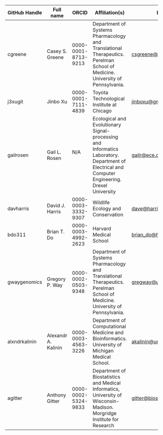 | GitHub Handle | Full name        | ORCID               | Affiliation(s)                                                                                                              | Email              | Approve | Grants to Cite                              |
|---------------|------------------|---------------------|-----------------------------------------------------------------------------------------------------------------------------|--------------------|---------|---------------------------------------------|
| cgreene       | Casey S. Greene  | 0000-0001-8713-9213 | Department of Systems Pharmacology and Translational Therapeutics. Perelman School of Medicine. University of Pennsylvania. | csgreene@upenn.edu | Yes     | Gordon and Betty Moore Foundation GBMF 4552 |
| j3xugit       | Jinbo Xu         | 0000-0001-7111-4839 | Toyota Technological Institute at Chicago          |    jinboxu@gmail.com                |   yes      |  NIH R01GM089753,  NSF/BIO-1564955                                        |
| gailrosen     | Gail L. Rosen    | N/A                 | Ecological and Evolutionary Signal-processing and Informatics Laboratory.  Department of Electrical and Computer Engineering. Drexel University | gailr@ece.drexel.edu |  Yes | NSF #1245632                                            |
| davharris       | David J. Harris | 0000-0003-3332-9307 | Wildlife Ecology and Conservation | dave@harris-research.me | Yes     | Gordon and Betty Moore Foundation GBMF 4563 |
| bdo311       | Brian T. Do | 0000-0003-4992-2623 | Harvard Medical School | brian_do@hms.harvard.edu | Yes     | NIGMS T32GM007753  |
| gwaygenomics  | Gregory P. Way   | 0000-0002-0503-9348 | Department of Systems Pharmacology and Translational Therapeutics. Perelman School of Medicine. University of Pennsylvania.  | gregway@upenn.edu  | Yes     |  |
| alxndrkalinin  | Alexandr A. Kalinin   | 0000-0003-4563-3226 | Department of Computational Medicine and Bioinformatics. University of Michigan Medical School.  | akalinin@umich.edu  | Yes     |  |
| agitter | Anthony Gitter | 0000-0002-5324-9833 | Department of Biostatistics and Medical Informatics, University of Wisconsin-Madison. Morgridge Institute for Research | gitter@biostat.wisc.edu | Yes | NIH/NIAID U54AI117924 |
